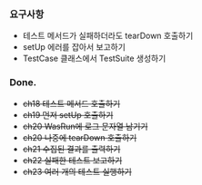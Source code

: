 ### 요구사항

- 테스트 메서드가 실패하더라도 tearDown 호출하기
- setUp 에러를 잡아서 보고하기
- TestCase 클래스에서 TestSuite 생성하기

### Done.

- ~~ch18 테스트 메서드 호출하기~~
- ~~ch19 먼저 setUp 호출하기~~
- ~~ch20 WasRun에 로그 문자열 남기기~~
- ~~ch20 나중에 tearDown 호출하기~~
- ~~ch21 수집된 결과를 출력하기~~
- ~~ch22 실패한 테스트 보고하기~~
- ~~ch23 여러 개의 테스트 실행하기~~
